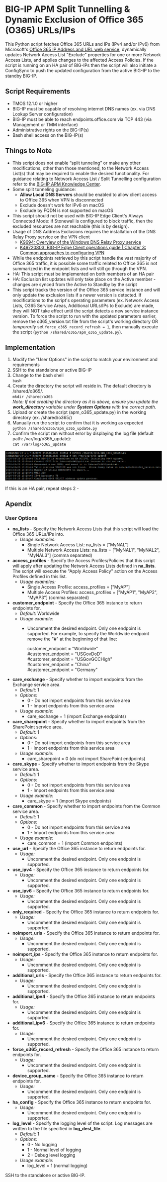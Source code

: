 # BIG-IP APM Split Tunnelling & Dynamic Exclusion of Office 365 (O365) URLs/IPs

This Python script fetches Office 365 URLs and IPs (IPv4 and/or IPv6) from Microsoft's [Office 365 IP Address and URL web service](https://docs.microsoft.com/en-us/office365/enterprise/office-365-ip-web-service), dynamically updates Network Access List "Exclude" properties for one or more Network Access Lists, and applies changes to the affected Access Policies. If the script is running on an HA pair of BIG-IPs then the script will also initiate a ConfigSync to push the updated configuration from the active BIG-IP to the standby BIG-IP.

## Script Requirements
*	TMOS 12.1.0 or higher
*	BIG-IP must be capable of resolving internet DNS names (ex. via DNS Lookup Server configuration)
*	BIG-IP must be able to reach endpoints.office.com via TCP 443 (via Management or TMM interface)
* Administrative rights on the BIG-IP(s)
* Bash shell access on the BIG-IP(s)

## Things to Note
*	This script does not enable “split tunneling” or make any other modifications, other than those mentioned, to the Network Access List(s) that may be required to enable the desired functionality. For guidance relating to Network Access List / Split Tunnelling configuration refer to the [BIG-IP APM Knowledge Center](https://support.f5.com/csp/knowledge-center/software/BIG-IP?module=BIG-IP%20APM).
  * Some split tunneling guidance:
    * **Allow Local DNS Servers** should be enabled to allow client access to Office 365 when VPN is disconnected
    * Exclude doesn't work for IPv6 on macOS
    * Exclude by FQDN is not supported on macOS
* This script should not be used with BIG-IP Edge Client's Always Connected Mode: if Stonewall is configured to block traffic, then the excluded resources are not reachable (this is by design).
* Usage of DNS Address Exclusions requires the installation of the DNS Relay Proxy service on the VPN client
  * [K9694: Overview of the Windows DNS Relay Proxy service](https://support.f5.com/csp/article/K9694)
  * [K49720803: BIG-IP Edge Client operations guide | Chapter 3: Common approaches to configuring VPN](https://support.f5.com/csp/article/K49720803)
* While the endpoints retrieved by this script handle the vast majority of Office 365 traffic, it is possible some traffic related to Office 365 is not summarized in the endpoint lists and will still go through the VPN.
* HA: This script must be implemented on both members of an HA pair
* HA: Exclusion list updates will only take place on the Active member - changes are synced from the Active to Standby by the script
* This script tracks the version of the Office 365 service instance and will only update the exclusion lists if a newer version is detected. If modifications to the script's operating parameters (ex. Network Access Lists, O365 Service Areas, Additional URLs/IPs to Exclude) are made, they will NOT take effect until the script detects a new service instance version. To force the script to run with the updated parameters earlier, remove the o365_version.txt file from the script's working directory OR *temporarily* set `force_o365_record_refresh = 1`, then manually execute the script (`python /shared/o365/apm_o365_update.py`).
  
## Implementation

1. Modify the "User Options" in the script to match your environment and requirements
2. SSH to the standalone or active BIG-IP
3. Change to the bash shell  
  `bash`
4. Create the directory the script will reside in. The default directory is /shared/o365/.  
  `mkdir /shared/o365`  
  *Note: If not creating the directory as it is above, ensure you update the **work_directory** variable under **System Options** with the correct path.*
5. Upload or create the script (apm_o365_update.py) in the working directory (ex. /shared/o365/)
6. Manually run the script to confirm that it is working as expected  
  `python /shared/o365/apm_o365_update.py`
7. Confirm the script ran without error by displaying the log file (default path: /var/log/o365_update):  
  `cat /var/log/o365_update`
  
  ![alt text](images/run_and_log.png "Bash output showing execution of Python script and script logging")



If this is an HA pair, repeat steps 2 - 


## Apendix

### User Options
* **na_lists** - Specify the Network Access Lists that this script will load the Office 365 URLs/IPs into.
  * *Usage examples:*
    * Single Network Access List: na_lists = ["MyNAL"]
    * Multiple Network Access Lists: na_lists = ["MyNAL1", "MyNAL2", "MyNAL3"] (comma separated)
* **access_profiles** - Specify the Access Profiles/Policies that this script will apply after updating the Network Access Lists defined in **na_lists**. The script will execute the "Apply Access Policy" action on the Access Profiles defined in this list.
  * *Usage examples:*
    * Single Access Profile: access_profiles = ["MyAP"]
    * Multiple Access Profiles: access_profiles = ["MyAP1", "MyAP2", "MyAP3"] (comma separated)
* **customer_endpoint** - Specify the Office 365 instance to return endpoints for.
  * *Default:* Worldwide
  * *Usage example:*
    * Uncomment the desired endpoint. Only one endpoint is supported. For example, to specify the Worldwide endpoint remove the "#" at the beginning of that line:  
        
      customer_endpoint = "Worldwide"  
      #customer_endpoint = "USGovDoD"  
      #customer_endpoint = "USGovGCCHigh"  
      #customer_endpoint = "China"  
      #customer_endpoint = "Germany"
* **care_exchange** - Specify whether to import endpoints from the Exchange service area.
  * *Default:* 1
  * *Options:*
    * 0 - Do not import endpoints from this service area
    * 1 - Import endpoints from this service area
  * *Usage example:*
    * care_exchange = 1 (import Exchange endpoints)
* **care_sharepoint** - Specify whether to import endpoints from the SharePoint service area.
  * *Default:* 1
  * *Options:*
    * 0 - Do not import endpoints from this service area
    * 1 - Import endpoints from this service area
  * *Usage example:*
    * care_sharepoint = 0 (do not import SharePoint endpoints)
* **care_skype** - Specify whether to import endpoints from the Skype service area.
  * *Default:* 1
  * *Options:*
    * 0 - Do not import endpoints from this service area
    * 1 - Import endpoints from this service area
  * *Usage example:*
    * care_skype = 1 (import Skype endpoints)
* **care_common** - Specify whether to import endpoints from the Common service area.
  * *Default:* 1
  * *Options:*
    * 0 - Do not import endpoints from this service area
    * 1 - Import endpoints from this service area
  * *Usage example:*
    * care_common = 1 (import Common endpoints)
* **use_url** - Specify the Office 365 instance to return endpoints for.
  * *Usage:*
    * Uncomment the desired endpoint. Only one endpoint is supported.
* **use_ipv4** - Specify the Office 365 instance to return endpoints for.
  * *Usage:*
    * Uncomment the desired endpoint. Only one endpoint is supported.
* **use_ipv6** - Specify the Office 365 instance to return endpoints for.
  * *Usage:*
    * Uncomment the desired endpoint. Only one endpoint is supported.
* **only_required** - Specify the Office 365 instance to return endpoints for.
  * *Usage:*
    * Uncomment the desired endpoint. Only one endpoint is supported.
* **noimport_urls** - Specify the Office 365 instance to return endpoints for.
  * *Usage:*
    * Uncomment the desired endpoint. Only one endpoint is supported.
* **noimport_ips** - Specify the Office 365 instance to return endpoints for.
  * *Usage:*
    * Uncomment the desired endpoint. Only one endpoint is supported.
* **additional_urls** - Specify the Office 365 instance to return endpoints for.
  * *Usage:*
    * Uncomment the desired endpoint. Only one endpoint is supported.
* **additional_ipv4** - Specify the Office 365 instance to return endpoints for.
  * *Usage:*
    * Uncomment the desired endpoint. Only one endpoint is supported.
* **additional_ipv6** - Specify the Office 365 instance to return endpoints for.
  * *Usage:*
    * Uncomment the desired endpoint. Only one endpoint is supported.
* **force_o365_record_refresh** - Specify the Office 365 instance to return endpoints for.
  * *Usage:*
    * Uncomment the desired endpoint. Only one endpoint is supported.
* **device_group_name** - Specify the Office 365 instance to return endpoints for.
  * *Usage:*
    * Uncomment the desired endpoint. Only one endpoint is supported.
* **ha_config** - Specify the Office 365 instance to return endpoints for.
  * *Usage:*
    * Uncomment the desired endpoint. Only one endpoint is supported.
* **log_level** - Specify the logging level of the script. Log messages are written to the file specified in **log_dest_file**.
  * *Default:* 1
  * *Options:*
    * 0 - No logging
    * 1 - Normal level of logging
    * 2 - Debug level logging
  * *Usage example:*
    * log_level = 1 (normal logging)


SSH to the standalone or active BIG-IP.
